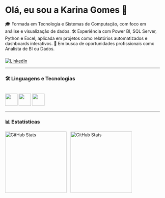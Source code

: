 # Olá, eu sou a Karina Gomes 👋

🎓 Formada em Tecnologia e Sistemas de Computação, com foco em análise e visualização de dados.
🛠️ Experiência com Power BI, SQL Server, Python e Excel, aplicada em projetos como relatórios automatizados e dashboards interativos.
🚀 Em busca de oportunidades profissionais como Analista de BI ou Dados.
###

[![LinkedIn](https://img.shields.io/badge/LinkedIn-0077B5?style=for-the-badge&logo=linkedin&logoColor=white)](https://www.linkedin.com/in/karina-gomes-8b6b4a2a8)

---

### 🛠️ Linguagens e Tecnologias
<div style= "display: inline_block"><br>
  <img src="https://cdn.jsdelivr.net/gh/devicons/devicon/icons/python/python-original.svg" width="40" />
  <img src="https://upload.wikimedia.org/wikipedia/commons/c/cf/New_Power_BI_Logo.svg" width="40" />
  <img src="https://upload.wikimedia.org/wikipedia/commons/7/73/Microsoft_Excel_2013-2019_logo.svg" width="40" />
</div>

---

### 📊 Estatísticas

<p>
  <img 
    align="left" 
    alt="GitHub Stats" 
    height="200" 
    style="padding-right: 10px;" 
    src="https://github-readme-stats.vercel.app/api?username=karinagomess&show_icons=true&theme=radical&include_all_commits=true&count_private=true&locale=pt-br" 
  />

<img 
      align="left" 
      alt="GitHub Stats" 
      height="200" 
      src="https://github-readme-stats.vercel.app/api/top-langs/?username=karinagomess&theme=radical&layout=compact&custom_title=Tecnologias&langs_count=9" 
  />
</p>

